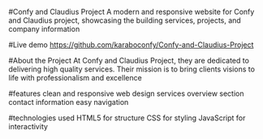 #Confy and Claudius Project
A modern and responsive website for Confy and Claudius project, showcasing the building services, projects, and company information

#Live demo
https://github.com/karaboconfy/Confy-and-Claudius-Project

#About the Project
At Confy and Claudius Project, they are dedicated to delivering high quality services. Their mission is to bring clients visions to life with professionalism and excellence

#features
clean and responsive web design
services overview section
contact information
easy navigation

#technologies used 
HTML5 for structure
CSS for styling
JavaScript for interactivity
